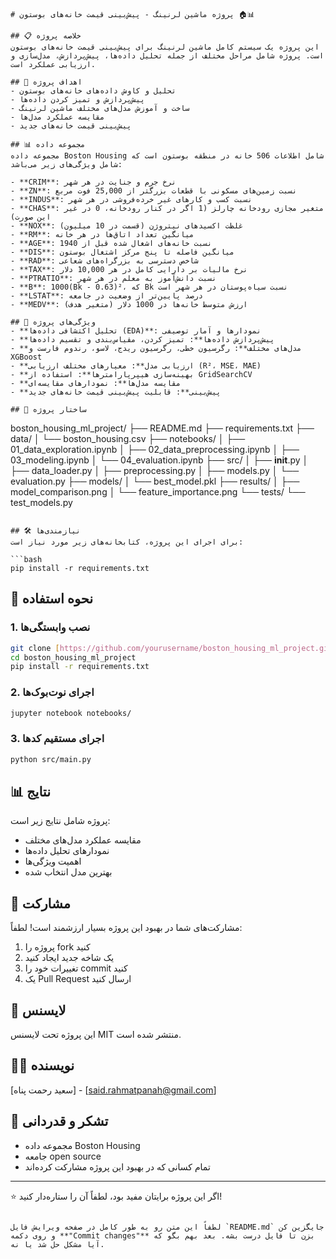 

```
# پروژه ماشین لرنینگ - پیش‌بینی قیمت خانه‌های بوستون 🏠📊

## 📋 خلاصه پروژه
این پروژه یک سیستم کامل ماشین لرنینگ برای پیش‌بینی قیمت خانه‌های بوستون است. پروژه شامل مراحل مختلف از جمله تحلیل داده‌ها، پیش‌پردازش، مدل‌سازی و ارزیابی عملکرد است.

## 🎯 اهداف پروژه
- تحلیل و کاوش داده‌های خانه‌های بوستون
- پیش‌پردازش و تمیز کردن داده‌ها
- ساخت و آموزش مدل‌های مختلف ماشین لرنینگ
- مقایسه عملکرد مدل‌ها
- پیش‌بینی قیمت خانه‌های جدید

## 📊 مجموعه داده
مجموعه داده Boston Housing شامل اطلاعات 506 خانه در منطقه بوستون است که شامل ویژگی‌های زیر می‌باشد:

- **CRIM**: نرخ جرم و جنایت در هر شهر
- **ZN**: نسبت زمین‌های مسکونی با قطعات بزرگتر از 25,000 فوت مربع
- **INDUS**: نسبت کسب و کار‌های غیر خرده‌فروشی در هر شهر
- **CHAS**: متغیر مجازی رودخانه چارلز (1 اگر در کنار رودخانه، 0 در غیر این صورت)
- **NOX**: غلظت اکسیدهای نیتروژن (قسمت در 10 میلیون)
- **RM**: میانگین تعداد اتاق‌ها در هر خانه
- **AGE**: نسبت خانه‌های اشغال شده قبل از 1940
- **DIS**: میانگین فاصله تا پنج مرکز اشتغال بوستون
- **RAD**: شاخص دسترسی به بزرگراه‌های شعاعی
- **TAX**: نرخ مالیات بر دارایی کامل در هر 10,000 دلار
- **PTRATIO**: نسبت دانش‌آموز به معلم در هر شهر
- **B**: 1000(Bk - 0.63)²، که Bk نسبت سیاه‌پوستان در هر شهر است
- **LSTAT**: درصد پایین‌تر از وضعیت در جامعه
- **MEDV**: ارزش متوسط خانه‌ها در 1000 دلار (متغیر هدف)

## 🚀 ویژگی‌های پروژه
- **تحلیل اکتشافی داده‌ها (EDA)**: نمودارها و آمار توصیفی
- **پیش‌پردازش داده‌ها**: تمیز کردن، مقیاس‌بندی و تقسیم داده‌ها
- **مدل‌های مختلف**: رگرسیون خطی، رگرسیون ریدج، لاسو، رندوم فارست و XGBoost
- **ارزیابی مدل**: معیارهای مختلف ارزیابی (R²، MSE، MAE)
- **بهینه‌سازی هیپرپارامترها**: استفاده از GridSearchCV
- **مقایسه مدل‌ها**: نمودارهای مقایسه‌ای
- **پیش‌بینی**: قابلیت پیش‌بینی قیمت خانه‌های جدید

## 📁 ساختار پروژه
```

boston\_housing\_ml\_project/
├── README.md
├── requirements.txt
├── data/
│   └── boston\_housing.csv
├── notebooks/
│   ├── 01\_data\_exploration.ipynb
│   ├── 02\_data\_preprocessing.ipynb
│   ├── 03\_modeling.ipynb
│   └── 04\_evaluation.ipynb
├── src/
│   ├── **init**.py
│   ├── data\_loader.py
│   ├── preprocessing.py
│   ├── models.py
│   └── evaluation.py
├── models/
│   └── best\_model.pkl
├── results/
│   ├── model\_comparison.png
│   └── feature\_importance.png
└── tests/
└── test\_models.py

````

## 🛠️ نیازمندی‌ها
برای اجرای این پروژه، کتابخانه‌های زیر مورد نیاز است:

```bash
pip install -r requirements.txt
````

## 📖 نحوه استفاده

### 1\. نصب وابستگی‌ها

```bash
git clone [https://github.com/yourusername/boston_housing_ml_project.git](https://github.com/yourusername/boston_housing_ml_project.git)
cd boston_housing_ml_project
pip install -r requirements.txt
```

### 2\. اجرای نوت‌بوک‌ها

```bash
jupyter notebook notebooks/
```

### 3\. اجرای مستقیم کدها

```bash
python src/main.py
```

## 📊 نتایج

پروژه شامل نتایج زیر است:

  - مقایسه عملکرد مدل‌های مختلف
  - نمودارهای تحلیل داده‌ها
  - اهمیت ویژگی‌ها
  - بهترین مدل انتخاب شده

## 🤝 مشارکت

مشارکت‌های شما در بهبود این پروژه بسیار ارزشمند است\! لطفاً:

1.  پروژه را fork کنید
2.  یک شاخه جدید ایجاد کنید
3.  تغییرات خود را commit کنید
4.  یک Pull Request ارسال کنید

## 📝 لایسنس

این پروژه تحت لایسنس MIT منتشر شده است.

## 👨‍💻 نویسنده

[سعید رحمت پناه] - [said.rahmatpanah@gmail.com]

## 🙏 تشکر و قدردانی

  - مجموعه داده Boston Housing
  - جامعه open source
  - تمام کسانی که در بهبود این پروژه مشارکت کرده‌اند

-----

⭐ اگر این پروژه برایتان مفید بود، لطفاً آن را ستاره‌دار کنید\!

```

لطفاً این متن رو به طور کامل در صفحه ویرایش فایل `README.md` جایگزین کن و روی دکمه **"Commit changes"** بزن تا فایل درست بشه. بعد بهم بگو که آیا مشکل حل شد یا نه.
```
